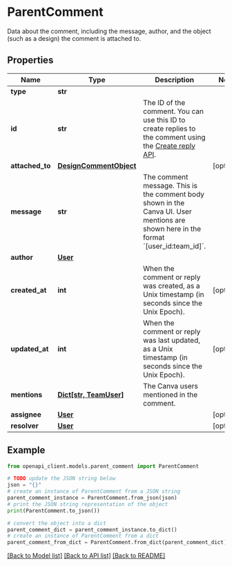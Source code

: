 # ParentComment

Data about the comment, including the message, author, and the object (such as a design) the comment is attached to.

## Properties

Name | Type | Description | Notes
------------ | ------------- | ------------- | -------------
**type** | **str** |  | 
**id** | **str** | The ID of the comment.  You can use this ID to create replies to the comment using the [Create reply API](https://www.canva.dev/docs/connect/api-reference/comments/create-reply/). | 
**attached_to** | [**DesignCommentObject**](DesignCommentObject.md) |  | [optional] 
**message** | **str** | The comment message. This is the comment body shown in the Canva UI. User mentions are shown here in the format &#x60;[user_id:team_id]&#x60;. | 
**author** | [**User**](User.md) |  | 
**created_at** | **int** | When the comment or reply was created, as a Unix timestamp (in seconds since the Unix Epoch). | [optional] 
**updated_at** | **int** | When the comment or reply was last updated, as a Unix timestamp (in seconds since the Unix Epoch). | [optional] 
**mentions** | [**Dict[str, TeamUser]**](TeamUser.md) | The Canva users mentioned in the comment. | 
**assignee** | [**User**](User.md) |  | [optional] 
**resolver** | [**User**](User.md) |  | [optional] 

## Example

```python
from openapi_client.models.parent_comment import ParentComment

# TODO update the JSON string below
json = "{}"
# create an instance of ParentComment from a JSON string
parent_comment_instance = ParentComment.from_json(json)
# print the JSON string representation of the object
print(ParentComment.to_json())

# convert the object into a dict
parent_comment_dict = parent_comment_instance.to_dict()
# create an instance of ParentComment from a dict
parent_comment_from_dict = ParentComment.from_dict(parent_comment_dict)
```
[[Back to Model list]](../README.md#documentation-for-models) [[Back to API list]](../README.md#documentation-for-api-endpoints) [[Back to README]](../README.md)


